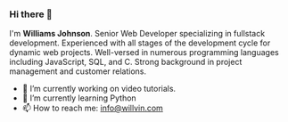 ### Hi there 👋

I'm **Williams Johnson**. Senior Web Developer specializing in fullstack development. Experienced with all stages of the development cycle for dynamic web projects. Well-versed in numerous programming languages including JavaScript, SQL, and C. Strong background in project management and customer relations.

- 🔭 I’m currently working on video tutorials.
- 🌱 I’m currently learning Python
- 📫 How to reach me: info@willvin.com
